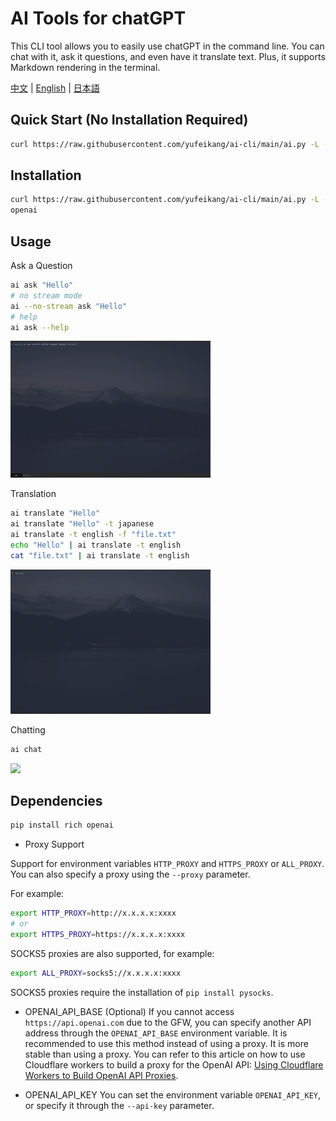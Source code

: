 

# AI Tools for chatGPT

This CLI tool allows you to easily use chatGPT in the command line. You can chat with it, ask it questions, and even have it translate text. Plus, 
it supports Markdown rendering in the terminal. 

[中文](README.zh.md) | [English](README.md) | [日本語](README.ja.md)

## Quick Start (No Installation Required)

```bash
curl https://raw.githubusercontent.com/yufeikang/ai-cli/main/ai.py -L -s | python - ask "Hello"
```

## Installation

```bash
curl https://raw.githubusercontent.com/yufeikang/ai-cli/main/ai.py -L -s> /usr/local/bin/ai && chmod +x /usr/local/bin/ai && pip install -U rich 
openai
```

## Usage

Ask a Question

```bash
ai ask "Hello"
# no stream mode
ai --no-stream ask "Hello"
# help
ai ask --help
```

![](./_/video/ask.gif)

Translation

```bash
ai translate "Hello"
ai translate "Hello" -t japanese
ai translate -t english -f "file.txt"
echo "Hello" | ai translate -t english
cat "file.txt" | ai translate -t english
```

![](./_/video/translate.gif)

Chatting

```bash
ai chat
```

![](./_/video/chat.gif)

## Dependencies

```bash
pip install rich openai
```

* Proxy Support

Support for environment variables `HTTP_PROXY` and `HTTPS_PROXY` or `ALL_PROXY`. You can also specify a proxy using the `--proxy` parameter.

For example:

```bash
export HTTP_PROXY=http://x.x.x.x:xxxx
# or
export HTTPS_PROXY=https://x.x.x.x:xxxx
```

SOCKS5 proxies are also supported, for example:

```bash
export ALL_PROXY=socks5://x.x.x.x:xxxx
```

SOCKS5 proxies require the installation of `pip install pysocks`.

* OPENAI_API_BASE (Optional)
If you cannot access `https://api.openai.com` due to the GFW, you can specify another API address through the `OPENAI_API_BASE` environment 
variable. It is recommended to use this method instead of using a proxy. It is more stable than using a proxy.
You can refer to this article on how to use Cloudflare workers to build a proxy for the OpenAI API: [Using Cloudflare Workers to Build OpenAI API 
Proxies](https://github.com/noobnooc/noobnooc/discussions/9).

* OPENAI_API_KEY
You can set the environment variable `OPENAI_API_KEY`, or specify it through the `--api-key` parameter.